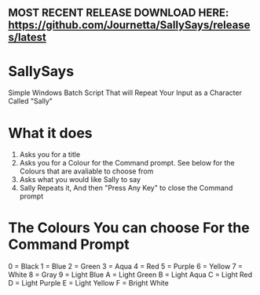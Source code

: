## MOST RECENT RELEASE DOWNLOAD HERE: https://github.com/Journetta/SallySays/releases/latest

# SallySays
Simple Windows Batch Script That will Repeat Your Input as a Character Called "Sally"
 # What it does
 1. Asks you for a title
 2. Asks you for a Colour for the Command prompt. See below for the Colours that are avaliable to choose from
 3. Asks what you would like Sally to say
 4. Sally Repeats it, And then "Press Any Key" to close the Command prompt
 
 # The Colours You can choose For the Command Prompt
 0 = Black
 1 = Blue
 2 = Green
 3 = Aqua
 4 = Red
 5 = Purple
 6 = Yellow
 7 = White
 8 = Gray
 9 = Light Blue
 A = Light Green
 B = Light Aqua
 C = Light Red
 D = Light Purple
 E = Light Yellow
 F = Bright White
